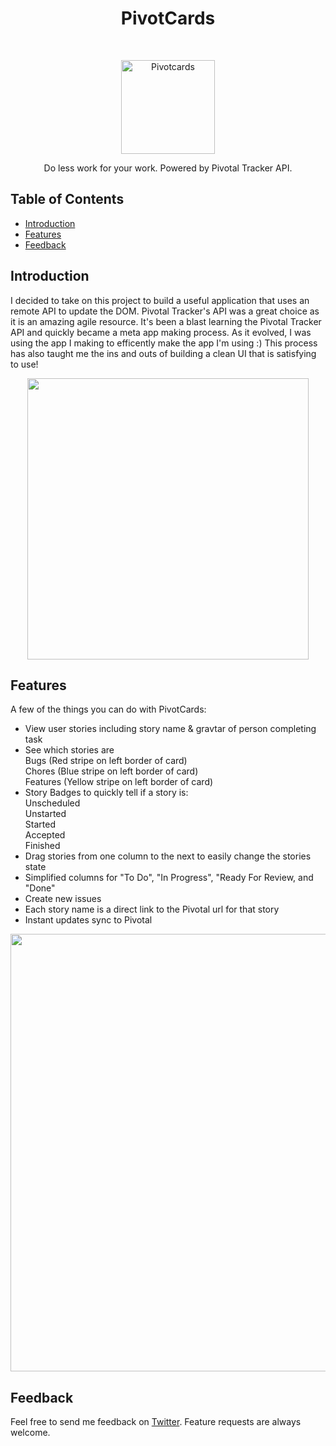 <h1 align="center"> PivotCards </h1> <br>
<p align="center">
    <img alt="Pivotcards" title="Pivotcards" src="https://drive.google.com/uc?id=0BzlYXvLQyegiUERESVhwWk9zM2M" width="150">
</p>

<p align="center">
  Do less work for your work. Powered by Pivotal Tracker API.
</p>


## Table of Contents

- [Introduction](#introduction)
- [Features](#features)
- [Feedback](#feedback)

<!-- END doctoc generated TOC please keep comment here to allow auto update -->

## Introduction
 I decided to take on this project to build a useful application that uses an remote API to update the DOM. Pivotal Tracker's API was a great choice as it is an amazing agile resource. It's been a blast learning the Pivotal Tracker API and quickly became a meta app making process. As it evolved, I was using the app I making to efficently make the app I'm using :) This process has also taught me the ins and outs of building a clean UI that is satisfying to use! 


<p align="center">
  <img src = "https://drive.google.com/uc?export=download&id=0BzlYXvLQyegieWNHV2ZEc2ZGQ28" width=450>
</p>

## Features

A few of the things you can do with PivotCards:

* View user stories including story name & gravtar of person completing task
* See which stories are <br>
Bugs (Red stripe on left border of card)<br>
Chores (Blue stripe on left border of card)<br>
Features (Yellow stripe on left border of card)<br>
* Story Badges to quickly tell if a story is: <br>
Unscheduled <br>
Unstarted <br>
Started <br>
Accepted <br>
Finished <br>
* Drag stories from one column to the next to easily change the stories state
* Simplified columns for "To Do", "In Progress", "Ready For Review, and "Done"
* Create new issues
* Each story name is a direct link to the Pivotal url for that story
* Instant updates sync to Pivotal

<p align="center">
  <img src = "https://drive.google.com/uc?export=download&id=0BzlYXvLQyegiaGE3cU1WWUN3WWs" width=700>
</p>

## Feedback

Feel free to send me feedback on [Twitter](https://twitter.com/gtodd876). Feature requests are always welcome. 




